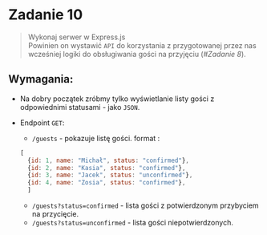 # Zadanie 10

> Wykonaj serwer w Express.js  
> Powinien on wystawić `API` do korzystania z przygotowanej przez nas wcześniej logiki do obsługiwania gości na przyjęciu (_#Zadanie 8_).   


## Wymagania:
- Na dobry początek zróbmy tylko wyświetlanie listy gości z odpowiednimi statusami - jako `JSON`.
- Endpoint `GET`:
    - `/guests` - pokazuje listę gości.
    format : 
    ```javascript
    [ 
      {id: 1, name: "Michał", status: "confirmed"},
      {id: 2, name: "Kasia", status: "confirmed"},
      {id: 3, name: "Jacek", status: "unconfirmed"},
      {id: 4, name: "Zosia", status: "confirmed"},
      ]
    ```

    - `/guests?status=confirmed` - lista gości z potwierdzonym przybyciem na przycięcie.
  - `/guests?status=unconfirmed` - lista gości niepotwierdzonych.
